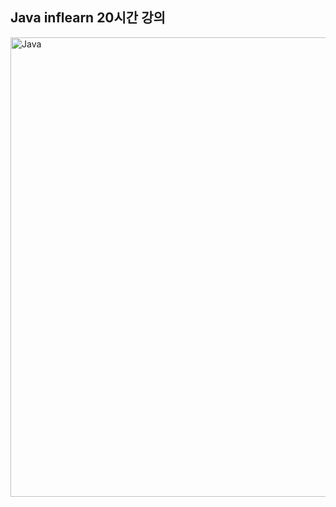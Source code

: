 ## Java inflearn 20시간 강의 
<img width="735" alt="Java" src="https://user-images.githubusercontent.com/98401825/228109543-2ab0e277-b58f-4eb6-a5ae-520ae8399398.png">

